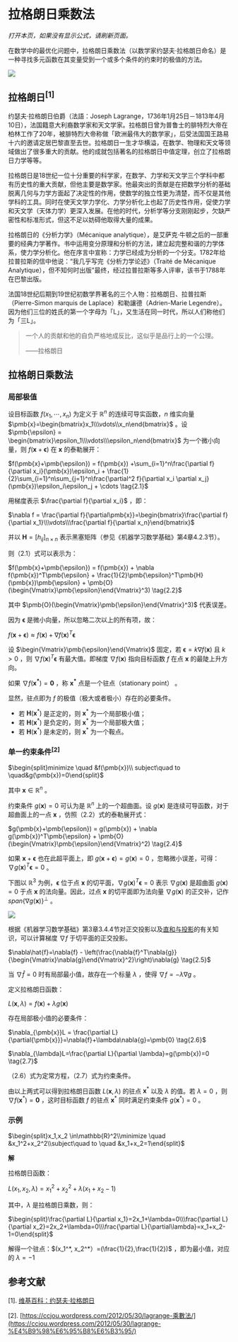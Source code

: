 # 拉格朗日乘数法

*打开本页，如果没有显示公式，请刷新页面。*

在数学中的最优化问题中，拉格朗日乘数法（以数学家约瑟夫·拉格朗日命名）是一种寻找多元函数在其变量受到一个或多个条件的约束时的极值的方法。

![](https://gitee.com/qiwsir/images/raw/master/2021-3-29/1617010496447-Lagrange_portrait.jpg)

## 拉格朗日$^{[1]}$

约瑟夫·拉格朗日伯爵（法語：Joseph Lagrange，1736年1月25日－1813年4月10日），法国籍意大利裔数学家和天文学家。拉格朗日曾为普鲁士的腓特烈大帝在柏林工作了20年，被腓特烈大帝称做「欧洲最伟大的数学家」，后受法国国王路易十六的邀请定居巴黎直至去世。拉格朗日一生才华横溢，在数学、物理和天文等领域做出了很多重大的贡献。他的成就包括著名的拉格朗日中值定理，创立了拉格朗日力学等等。

拉格朗日是18世纪一位十分重要的科学家，在数学、力学和天文学三个学科中都有历史性的重大贡献，但他主要是数学家。他最突出的贡献是在把数学分析的基础脱离几何与力学方面起了决定性的作用，使数学的独立性更为清楚，而不仅是其他学科的工具。同时在使天文学力学化、力学分析化上也起了历史性作用，促使力学和天文学（天体力学）更深入发展。在他的时代，分析学等分支刚刚起步，欠缺严密性和标准形式，但这不足以妨碍他取得大量的成果。 

拉格朗日的《分析力学》（Mécanique analytique），是艾萨克·牛顿之后的一部重要的经典力学著作。书中运用变分原理和分析的方法，建立起完整和谐的力学体系，使力学分析化。他在序言中宣称：力学已经成为分析的一个分支。1782年给拉普拉斯的信中他说：“我几乎写完《分析力学论述》（Traité de Mécanique Analytique），但不知何时出版”最终，经过拉普拉斯等多人评审，该书于1788年在巴黎出版。

法国18世纪后期到19世纪初数学界著名的三个人物：拉格朗日、拉普拉斯（Pierre-Simon marquis de Laplace）和勒讓德（Adrien-Marie Legendre）。因为他们三位的姓氏的第一个字母为「L」，又生活在同一时代，所以人们称他们为「三L」。

> 一个人的贡献和他的自负严格地成反比，这似乎是品行上的一个公理。
>
> ——拉格朗日

## 拉格朗日乘数法

### 局部极值

设目标函数 $f(x_1,\cdots,x_n)$ 为定义于 $\mathbb{R}^n$ 的连续可导实函数，$n$ 维实向量 $\pmb{x}=\begin{bmatrix}x_1\\\vdots\\x_n\end{bmatrix}$ 。设 $\pmb{\epsilon} = \begin{bmatrix}\epsilon_1\\\vdots\\\epsilon_n\end{bmatrix}$ 为一个微小向量，则 $f(\pmb{x}+\pmb{\epsilon})$ 在 $\pmb{x}$ 的泰勒展开：

$f(\pmb{x}+\pmb{\epsilon}) = f(\pmb{x}) +\sum_{i=1}^n\frac{\partial f}{\partial x_i}(\pmb{x})\epsilon_i + \frac{1}{2}\sum_{i=1}^n\sum_{j=1}^n\frac{\partial^2 f}{\partial x_i \partial x_j}(\pmb{x})\epsilon_i\epsilon_j + \cdots \tag{2.1}$

用梯度表示 $\frac{\partial f}{\partial x_i}$ ，即：

$\nabla f = \frac{\partial f}{\partial\pmb{x}}=\begin{bmatrix}\frac{\partial f}{\partial x_1}\\\vdots\\\frac{\partial f}{\partial x_n}\end{bmatrix}$

并以 $\pmb{H}=[h_{ij}]_{n\times n}$ 表示黑塞矩阵（参见《机器学习数学基础》第4章4.2.3节）。

则（2.1）式可以表示为：

$f(\pmb{x}+\pmb{\epsilon}) = f(\pmb{x}) + \nabla f(\pmb{x})^T\pmb{\epsilon} + \frac{1}{2}\pmb{\epsilon}^T\pmb{H}(\pmb{x})\pmb{\epsilon} + \pmb{O}(\begin{Vmatrix}\pmb{\epsilon}\end{Vmatrix}^3) \tag{2.2}$

其中 $\pmb{O}(\begin{Vmatrix}\pmb{\epsilon}\end{Vmatrix}^3)$ 代表误差。

因为 $\pmb{\epsilon}$ 是微小向量，所以忽略二次以上的所有项，故：

$f(\pmb{x}+\pmb{\epsilon}) \approx f(\pmb{x}) + \nabla f(\pmb{x})^T\pmb{\epsilon} \tag{2.3}$

设 $\begin{Vmatrix}\pmb{\epsilon}\end{Vmatrix}$ 固定，若 $\pmb{\epsilon} = k\nabla f(\pmb{x})$ 且 $k\gt 0$ ，则 $\nabla f(\pmb{x})^T\pmb{\epsilon}$ 有最大值。即梯度 $\nabla f(\pmb{x})$ 指向目标函数 $f$ 在点 $\pmb{x}$ 的最陡上升方向。

如果 $\nabla f(\pmb{x^*})=\pmb{0}$ ，称 $\pmb{x^*}$ 点是一个驻点（stationary point） 。

显然，驻点即为 $f$ 的极值（极大或者极小）存在的必要条件。

- 若 $\pmb{H}(\pmb{x}^*)$ 是正定的，则 $\pmb{x}^*$ 为一个局部极小值；
- 若 $\pmb{H}(\pmb{x}^*)$ 是负定的，则 $\pmb{x}^*$ 为一个局部极大值；
- 若 $\pmb{H}(\pmb{x}^*)$ 是未定的，则 $\pmb{x}^*$ 为一个鞍点。

### 单一约束条件$^{[2]}$

$\begin{split}minimize \quad &f(\pmb{x})\\ subject\quad to \quad&g(\pmb{x})=0\end{split}$

其中 $\pmb{x}\in\mathbb{R}^n$ 。

约束条件 $g(\pmb{x})=0$ 可认为是 $\mathbb{R}^n$ 上的一个超曲面。设 $g(\pmb{x})$ 是连续可导函数，对于超曲面上的一点 $\pmb{x}$ ，仿照（2.2）式的泰勒展开式：

$g(\pmb{x}+\pmb{\epsilon}) = g(\pmb{x}) + \nabla g(\pmb{x})^T\pmb{\epsilon} + \pmb{O}(\begin{Vmatrix}\pmb{\epsilon}\end{Vmatrix}^2) \tag{2.4}$

如果 $\pmb{x}+\pmb{\epsilon}$ 也在此超平面上，即 $g(\pmb{x}+\pmb{\epsilon})=g(\pmb{x})=0$ ，忽略微小误差，可得：$\nabla g(\pmb{x})^T\pmb{\epsilon}=0$ 。

下图以 $\mathbb{R}^3$ 为例，$\pmb{\epsilon}$ 位于点 $\pmb{x}$ 的切平面，$\nabla g(\pmb{x})^T\pmb{\epsilon}=0$ 表示 $\nabla g(\pmb{x})$ 是超曲面 $g(\pmb{x})=0$ 于点 $\pmb{x}$ 的法向量。因此，过点 $\pmb{x}$ 的切平面即为法向量 $\nabla g(\pmb{x})$ 的正交补，记作 $span\{\nabla g(\pmb{x})\}^{\bot}$ 。

![](https://gitee.com/qiwsir/images/raw/master/2021-3-30/1617073981645-largrange.png)

根据《机器学习数学基础》第3章3.4.4节对正交投影以及[直和与投影](./directsum.html)的有关知识，可以计算梯度 $\nabla f$ 于切平面的正交投影。

$\nabla\hat{f}=\nabla{f} - \left(\frac{\nabla{f}^T\nabla{g}}{\begin{Vmatrix}\nabla{g}\end{Vmatrix}^2}\right)\nabla{g} \tag{2.5}$

当 $\nabla\hat{f}=0$ 时有局部最小值，故存在一个标量 $\lambda$ ，使得 $\nabla{f}=-\lambda\nabla{g}$ 。

定义拉格朗日函数：

$L(\pmb{x},\lambda)=f(\pmb{x})+\lambda g(\pmb{x}) \tag{2.6}$

存在局部极小值的必要条件：

$\nabla_{\pmb{x}}L = \frac{\partial L}{\partial{\pmb{x}}}=\nabla{f}+\lambda\nabla{g}=\pmb{0} \tag{2.6}$

$\nabla_{\lambda}L=\frac{\partial L}{\partial \lambda}=g(\pmb{x})=0 \tag{2.7}$

（2.6）式为定常方程，（2.7）式为约束条件。

由以上两式可以得到拉格朗日函数 $L(\pmb{x},\lambda)$ 的驻点 $\pmb{x}^*$ 以及 $\lambda$ 的值。若 $\lambda=0$ ，则 $\nabla f(\pmb{x}^*)=\pmb{0}$ ，这时目标函数 $f$ 的驻点 $\pmb{x}^*$ 同时满足约束条件 $g(\pmb{x}^*)=0$ 。

### 示例

$\begin{split}x_1,x_2 \in\mathbb{R}^2\\minimize \quad &x_1^2+x_2^2\\subject\quad to \quad &x_1+x_2=1\end{split}$

**解**

拉格朗日函数：

$L(x_1,x_2,\lambda)=x_1^2+x_2^2+\lambda(x_1+x_2-1)$

其中，$\lambda$ 是拉格朗日乘数，则：

$\begin{split}\frac{\partial L}{\partial x_1}=2x_1+\lambda=0\\\frac{\partial L}{\partial x_2}=2x_2+\lambda=0\\\frac{\partial L}{\partial\lambda}=x_1+x_2-1=0\end{split}$

解得一个驻点：$(x_1^*, x_2^*）=(\frac{1}{2},\frac{1}{2})$ ，即为最小值，对应的 $\lambda=-1$



## 参考文献

[1]. [维基百科：约瑟夫·拉格朗日](https://zh.wikipedia.org/wiki/%E7%BA%A6%E7%91%9F%E5%A4%AB%C2%B7%E6%8B%89%E6%A0%BC%E6%9C%97%E6%97%A5)

[2]. [https://ccjou.wordpress.com/2012/05/30/lagrange-乘數法/](https://ccjou.wordpress.com/2012/05/30/lagrange-%E4%B9%98%E6%95%B8%E6%B3%95/)

